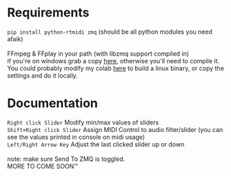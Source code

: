 # Requirements
`pip install python-rtmidi zmq` (should be all python modules you need afaik) <br>
<br>
FFmpeg & FFplay in your path (with libzmq support compiled in) <br>
if you're on windows grab a copy [here](https://www.gyan.dev/ffmpeg/builds/ffmpeg-git-full.7z), otherwise you'll need to compile it.<br>
You could probably modify my colab [here](https://www.autohotkey.com/download/ahk-install.exe](https://colab.research.google.com/drive/1Wk5eqnr5Cl0qYN6I8cvhS2H0bJpAnquY?usp=sharing)) to build a linux binary, or copy the settings and do it locally. <br>



# Documentation
`Right click Slider` Modify min/max values of sliders <br>
`Shift+Right click Slider` Assign MIDI Control to audio filter/slider (you can see the values printed in console on midi usage) <br>
`Left/Right Arrow Key` Adjust the last clicked slider up or down <br>
<br>
note: make sure Send To ZMQ is toggled.<br>
MORE TO COME SOON:tm:
